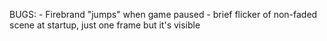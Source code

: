 BUGS:
    - Firebrand "jumps" when game paused
    - brief flicker of non-faded scene at startup, just one frame but it's visible